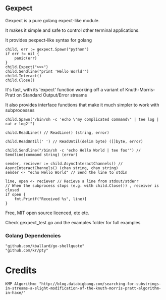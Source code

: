 ## Gexpect

Gexpect is a pure golang expect-like module.

It makes it simple and safe to control other terminal applications.  

It provides pexpect-like syntax for golang

	child, err := gexpect.Spawn("python")
	if err != nil {
		panic(err)
	}
	child.Expect(">>>")
	child.Sendline("print 'Hello World'")
	child.Interact()
	child.Close()

It's fast, with its 'expect' function working off a variant of Knuth-Morris-Pratt on Standard Output/Error streams

It also provides interface functions that make it much simpler to work with subprocesses

	child.Spawn("/bin/sh -c 'echo \"my complicated command\" | tee log | cat > log2'")

	child.ReadLine() // ReadLine() (string, error)

	child.ReadUntil(' ') // ReadUntil(delim byte) ([]byte, error)

	child.Sendline("/bin/sh -c 'echo Hello World | tee foo'") //  Sendline(command string) (error)

	sender, reciever := child.AsyncInteractChannels() // AsyncInteractChannels() (chan string, chan string)
	sender <- "echo Hello World" // Send the line to stdin

	line, open <- reciever // Recieve a line from stdout/stderr
	// When the subprocess stops (e.g. with child.Close()) , receiver is closed
	if open {
		fmt.Printf("Received %s", line)]
	}


Free,  MIT open source licenced, etc etc.

Check gexpect_test.go and the examples folder for full examples

### Golang Dependencies

	"github.com/kballard/go-shellquote"
	"github.com/kr/pty"

# Credits

	KMP Algorithm: "http://blog.databigbang.com/searching-for-substrings-in-streams-a-slight-modification-of-the-knuth-morris-pratt-algorithm-in-haxe/"